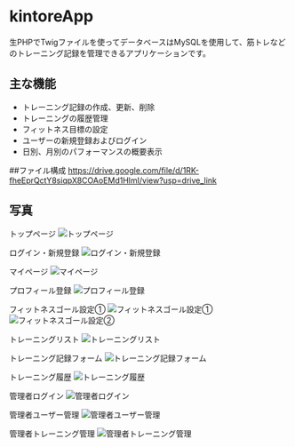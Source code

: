 # kintoreApp
生PHPでTwigファイルを使ってデータベースはMySQLを使用して、筋トレなどのトレーニング記録を管理できるアプリケーションです。

## 主な機能
- トレーニング記録の作成、更新、削除
- トレーニングの履歴管理
- フィットネス目標の設定
- ユーザーの新規登録およびログイン
- 日別、月別のパフォーマンスの概要表示

##ファイル構成
https://drive.google.com/file/d/1RK-fheEprQctY8siqpX8COAoEMd1HlmI/view?usp=drive_link

## 写真
トップページ
![トップページ](<スクリーンショット 2024-08-15 13.30.01.png>) 

ログイン・新規登録
![ログイン・新規登録](<スクリーンショット 2024-08-15 13.30.33.png>) 

マイページ
![マイページ](<スクリーンショット 2024-08-15 13.31.12.png>) 

プロフィール登録
![プロフィール登録](<スクリーンショット 2024-08-15 13.31.28.png>) 

フィットネスゴール設定①
![フィットネスゴール設定①](<スクリーンショット 2024-08-15 13.31.51.png>)
![フィットネスゴール設定②](<スクリーンショット 2024-08-15 13.31.55.png>)

トレーニングリスト
![トレーニングリスト](<スクリーンショット 2024-08-15 13.32.05.png>) 

トレーニング記録フォーム
![トレーニング記録フォーム](<スクリーンショット 2024-08-15 13.32.41.png>) 

トレーニング履歴
![トレーニング履歴](<スクリーンショット 2024-08-15 13.33.04.png>)

管理者ログイン
![管理者ログイン](<スクリーンショット 2024-10-02 22.34.23.png>)

管理者ユーザー管理
![管理者ユーザー管理](<スクリーンショット 2024-10-02 22.34.33.png>)

管理者トレーニング管理
![管理者トレーニング管理](<スクリーンショット 2024-10-02 22.34.36.png>)